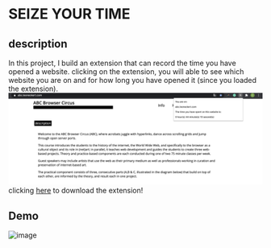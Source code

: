 # SEIZE YOUR TIME

## description
In this project, I build an extension that can record the time you have opened a website. clicking on the extension, you will able to see which website you are on and for how long you have opened it (since you loaded the extension).
![image](demoimg.png)
clicking [here](https://github.com/ql816/abc-student-repo/raw/master/projects/miniproject5/Seize_your_time.zip) to download the extension!

## Demo

![image](demo.gif)
